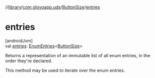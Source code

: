 //[library](../../../index.md)/[com.glovoapp.uds](../index.md)/[ButtonSize](index.md)/[entries](entries.md)

# entries

[androidJvm]\
val [entries](entries.md): [EnumEntries](https://kotlinlang.org/api/latest/jvm/stdlib/kotlin.enums/-enum-entries/index.html)&lt;[ButtonSize](index.md)&gt;

Returns a representation of an immutable list of all enum entries, in the order they're declared.

This method may be used to iterate over the enum entries.
